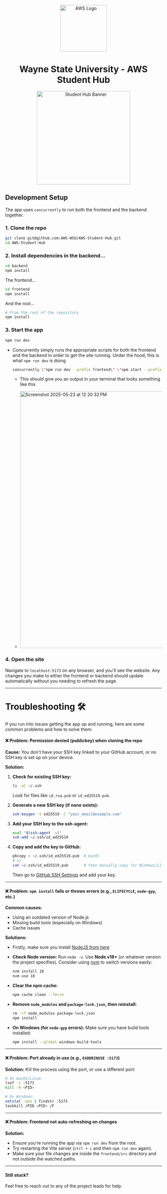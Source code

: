 <p align="center">
  <img src="https://upload.wikimedia.org/wikipedia/commons/thumb/9/93/Amazon_Web_Services_Logo.svg/2560px-Amazon_Web_Services_Logo.svg.png" alt="AWS Logo" width="150"/>
</p>

<h1 align="center">Wayne State University - AWS Student Hub</h1>

<p align="center">
  <img src="https://github.com/user-attachments/assets/2057d3aa-a3e2-4566-b2f6-b89b0dd165f5" width="300" alt="Student Hub Banner"/>
</p>


## Development Setup

The app uses `concurrently` to run both the frontend and the backend together. 

### 1. Clone the repo
   ```bash
   git clone git@github.com:AWS-WSU/AWS-Student-Hub.git
   cd AWS-Student-Hub
   ```
### 2. Install dependencies in the backend...
   ```bash
   cd backend
   npm install
   ```
   The frontend...
   ```bash
   cd frontend
   npm install
   ```
   And the root...
   ```bash
   # From the root of the repository
   npm install
   ```

### 3. Start the app
```bash
npm run dev
```
- Concurrently simply runs the appropriate scripts for both the frontend and the backend in order to get the site running. Under the hood, this is what `npm run dev` is doing

  ```bash
  concurrently \"npm run dev --prefix frontend\" \"npm start --prefix backend\" 
  ```
  - This should give you an output in your terminal that looks something like this
    
  - <img width="824" alt="Screenshot 2025-05-23 at 12 20 32 PM" src="https://github.com/user-attachments/assets/9187283c-346b-4f8d-b75c-d0cab6e2b57e" />

### 4. Open the site
Navigate to `localhost:5173` on any browser, and you'll see the website. Any changes you make to either the frontend or backend should update automatically without you needing to refresh the page.

---

# Troubleshooting 🛠️

If you run into issues getting the app up and running, here are some common problems and how to solve them:

#### ❌ Problem: Permission denied (publickey) when cloning the repo

**Cause:** You don't have your SSH key linked to your GitHub account, or no SSH key is set up on your device.

**Solution:**

1. **Check for existing SSH key:**

   ```bash
   ls -al ~/.ssh
   ```

   Look for files like `id_rsa.pub` or `id_ed25519.pub`.

2. **Generate a new SSH key (if none exists):**

   ```bash
   ssh-keygen -t ed25519 -C "your_email@example.com"
   ```

3. **Add your SSH key to the ssh-agent:**

   ```bash
   eval "$(ssh-agent -s)"
   ssh-add ~/.ssh/id_ed25519
   ```

4. **Copy and add the key to GitHub:**

   ```bash
   pbcopy < ~/.ssh/id_ed25519.pub  # macOS
   # or
   cat ~/.ssh/id_ed25519.pub       # then manually copy for Windows/Linux
   ```

   Then go to [GitHub SSH Settings](https://github.com/settings/keys) and add your key.

---

#### ❌ Problem: `npm install` fails or throws errors (e.g., `ELIFECYCLE`, `node-gyp`, etc.)

**Common causes:**

* Using an outdated version of Node.js
* Missing build tools (especially on Windows)
* Cache issues

**Solutions:**

- Firstly, make sure you install [NodeJS from here](https://nodejs.org/en/download)
* **Check Node version:**
  Run `node -v`. Use **Node v18+** (or whatever version the project specifies). Consider using [nvm](https://github.com/nvm-sh/nvm) to switch versions easily:

  ```bash
  nvm install 18
  nvm use 18
  ```

* **Clear the npm cache:**

  ```bash
  npm cache clean --force
  ```

* **Remove `node_modules` and `package-lock.json`, then reinstall:**

  ```bash
  rm -rf node_modules package-lock.json
  npm install
  ```

* **On Windows (for `node-gyp` errors):**
  Make sure you have build tools installed:

  ```bash
  npm install --global windows-build-tools
  ```

---

#### ❌ Problem: Port already in use (e.g., `EADDRINUSE :5173`)

**Solution:**
Kill the process using the port, or use a different port:

```bash
# On macOS/Linux:
lsof -i :5173
kill -9 <PID>

# On Windows:
netstat -ano | findstr :5173
taskkill /PID <PID> /F
```

---

#### ❌ Problem: Frontend not auto-refreshing on changes

**Solution:**

* Ensure you're running the app via `npm run dev` from the root.
* Try restarting the Vite server (`ctrl + c` and then `npm run dev` again).
* Make sure your file changes are inside the `frontend/src` directory and not outside the watched paths.

---

#### Still stuck?

Feel free to reach out to any of the project leads for help. 


